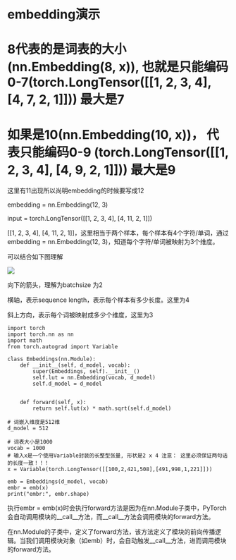 # embedding演示


# 8代表的是词表的大小(nn.Embedding(8, x)), 也就是只能编码0-7(torch.LongTensor([[1, 2, 3, 4], [4, 7, 2, 1]]))  最大是7


# 如果是10(nn.Embedding(10, x))， 代表只能编码0-9 (torch.LongTensor([[1, 2, 3, 4], [4, 9, 2, 1]]))  最大是9

这里有11出现所以尚明embedding的时候要写成12


embedding = nn.Embedding(12, 3)


input = torch.LongTensor([[1, 2, 3, 4], [4, 11, 2, 1]])

[[1, 2, 3, 4], [4, 11, 2, 1]]，这里相当于两个样本，每个样本有4个字符/单词，通过embedding = nn.Embedding(12, 3)，知道每个字符/单词被映射为3个维度。

可以结合如下图理解

![](https://gitee.com/hxc8/images1/raw/master/img/202407172130275.jpg)

向下的箭头，理解为batchsize  为2

横轴，表示sequence length，表示每个样本有多少长度。这里为4

斜上方向，表示每个词被映射成多少个维度，这里为3

```
import torch
import torch.nn as nn
import math
from torch.autograd import Variable

class Embeddings(nn.Module):
    def __init__(self, d_model, vocab):
        super(Embeddings, self).__init__()
        self.lut = nn.Embedding(vocab, d_model)
        self.d_model = d_model


    def forward(self, x):
        return self.lut(x) * math.sqrt(self.d_model)

# 词嵌入维度是512维
d_model = 512

# 词表大小是1000
vocab = 1000
# 输入x是一个使用Variable封装的长整型张量, 形状是2 x 4 注意： 这里必须保证两句话的长度一致！！！
x = Variable(torch.LongTensor([[100,2,421,508],[491,998,1,221]]))

emb = Embeddings(d_model, vocab)
embr = emb(x)
print("embr:", embr.shape)
```

执行embr = emb(x)时会执行forward方法是因为在nn.Module子类中，PyTorch会自动调用模块的__call__方法，而__call__方法会调用模块的forward方法。

在nn.Module的子类中，定义了forward方法，该方法定义了模块的前向传播逻辑。当我们调用模块对象（如emb）时，会自动触发__call__方法，进而调用模块的forward方法。